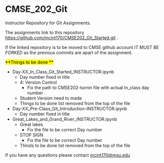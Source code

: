 # CMSE_202_Git
Instructor Repository for Git Assignments. 

The assignments link to this repository https://github.com/mcint170/CMSE202_Git_Started.git . 

If the linked repository is to be moved to CMSE github account *IT MUST BE FORKED* as the previous commits are apart of the assignment.

<mark>**Things to be done **<mark/>
* Day-XX_In_Class_Git_Started_INSTRUCTOR.ipynb
    * Day number fixed in title
    * 4: Version Control
        * Fix the path to CMSE202-turnin file with actual In_class day number
    * Student Version need to made
    * Things to be done list removed from the top of the file
* Day-XX_Pre-Class_Git_Introduction-INSTRUCTOR.ipynb
    * Day number fixed in title
* Great_Lakes_and_Grand_River_INSTRUCTOR.ipynb
    * Great lakes
        * Fix the file to be correct Day number
    * STOP SIGN
        * Fix the file to be correct Day number<mark/>
    * Thinds to be done list removed from the top of the file

If you have any questions please contact mcint170@msu.edu
